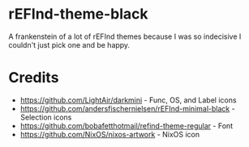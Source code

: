 # rEFInd-theme-black
A frankenstein of a lot of rEFInd themes because I was so indecisive I couldn't just pick one and be happy.

# Credits
* https://github.com/LightAir/darkmini - Func, OS, and Label icons
* https://github.com/andersfischernielsen/rEFInd-minimal-black - Selection icons
* https://github.com/bobafetthotmail/refind-theme-regular - Font
* https://github.com/NixOS/nixos-artwork - NixOS icon
